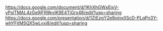 https://docs.google.com/document/d/1KhXhGWxEjxV-yPslTMAL4zGe9jFR9kyIK9E4TiGrx48/edit?usp=sharing
https://docs.google.com/presentation/d/1ZtEzgY2e9oinx0ScD-PLqPn3Y-whYFitMSQX5wLvxj8/edit?usp=sharing
